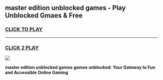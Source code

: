 
## master edition unblocked games - Play Unblocked Gmaes & Free
<h3>
<a href="https://news.freeplayer.one?title=master_edition_unblocked_games&ref=16F">CLICK TO PLAY</a></h3>
<hr>

<h3>
<a href="https://news.freeplayer.one?title=master_edition_unblocked_games&ref=16F">CLICK 2 PLAY</a>
  
</h3>

<a href="https://news.freeplayer.one?title=master_edition_unblocked_games&ref=16F/"><img src="https://clearcache.store/games.png"></a>


**master edition unblocked games games unblocked: Your Gateway to Fun and Accessible Online Gaming**
